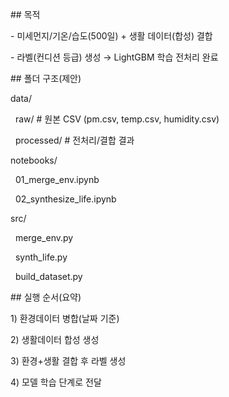 \## 목적

\- 미세먼지/기온/습도(500일) + 생활 데이터(합성) 결합

\- 라벨(컨디션 등급) 생성 → LightGBM 학습 전처리 완료



\## 폴더 구조(제안)

data/

&nbsp; raw/            # 원본 CSV (pm.csv, temp.csv, humidity.csv)

&nbsp; processed/      # 전처리/결합 결과

notebooks/

&nbsp; 01\_merge\_env.ipynb

&nbsp; 02\_synthesize\_life.ipynb

src/

&nbsp; merge\_env.py

&nbsp; synth\_life.py

&nbsp; build\_dataset.py



\## 실행 순서(요약)

1\) 환경데이터 병합(날짜 기준)  

2\) 생활데이터 합성 생성  

3\) 환경+생활 결합 후 라벨 생성  

4\) 모델 학습 단계로 전달



